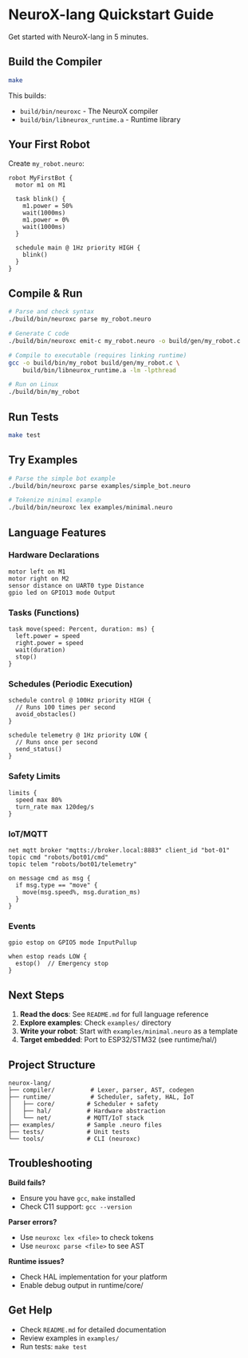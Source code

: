 # NeuroX-lang Quickstart Guide

Get started with NeuroX-lang in 5 minutes.

## Build the Compiler

```bash
make
```

This builds:
- `build/bin/neuroxc` - The NeuroX compiler
- `build/bin/libneurox_runtime.a` - Runtime library

## Your First Robot

Create `my_robot.neuro`:

```neuro
robot MyFirstBot {
  motor m1 on M1
  
  task blink() {
    m1.power = 50%
    wait(1000ms)
    m1.power = 0%
    wait(1000ms)
  }
  
  schedule main @ 1Hz priority HIGH {
    blink()
  }
}
```

## Compile & Run

```bash
# Parse and check syntax
./build/bin/neuroxc parse my_robot.neuro

# Generate C code
./build/bin/neuroxc emit-c my_robot.neuro -o build/gen/my_robot.c

# Compile to executable (requires linking runtime)
gcc -o build/bin/my_robot build/gen/my_robot.c \
    build/bin/libneurox_runtime.a -lm -lpthread

# Run on Linux
./build/bin/my_robot
```

## Run Tests

```bash
make test
```

## Try Examples

```bash
# Parse the simple bot example
./build/bin/neuroxc parse examples/simple_bot.neuro

# Tokenize minimal example
./build/bin/neuroxc lex examples/minimal.neuro
```

## Language Features

### Hardware Declarations

```neuro
motor left on M1
motor right on M2
sensor distance on UART0 type Distance
gpio led on GPIO13 mode Output
```

### Tasks (Functions)

```neuro
task move(speed: Percent, duration: ms) {
  left.power = speed
  right.power = speed
  wait(duration)
  stop()
}
```

### Schedules (Periodic Execution)

```neuro
schedule control @ 100Hz priority HIGH {
  // Runs 100 times per second
  avoid_obstacles()
}

schedule telemetry @ 1Hz priority LOW {
  // Runs once per second
  send_status()
}
```

### Safety Limits

```neuro
limits {
  speed max 80%
  turn_rate max 120deg/s
}
```

### IoT/MQTT

```neuro
net mqtt broker "mqtts://broker.local:8883" client_id "bot-01"
topic cmd "robots/bot01/cmd"
topic telem "robots/bot01/telemetry"

on message cmd as msg {
  if msg.type == "move" {
    move(msg.speed%, msg.duration_ms)
  }
}
```

### Events

```neuro
gpio estop on GPIO5 mode InputPullup

when estop reads LOW {
  estop()  // Emergency stop
}
```

## Next Steps

1. **Read the docs**: See `README.md` for full language reference
2. **Explore examples**: Check `examples/` directory
3. **Write your robot**: Start with `examples/minimal.neuro` as a template
4. **Target embedded**: Port to ESP32/STM32 (see runtime/hal/)

## Project Structure

```
neurox-lang/
├── compiler/          # Lexer, parser, AST, codegen
├── runtime/           # Scheduler, safety, HAL, IoT
│   ├── core/         # Scheduler + safety
│   ├── hal/          # Hardware abstraction
│   └── net/          # MQTT/IoT stack
├── examples/         # Sample .neuro files
├── tests/            # Unit tests
└── tools/            # CLI (neuroxc)
```

## Troubleshooting

**Build fails?**
- Ensure you have `gcc`, `make` installed
- Check C11 support: `gcc --version`

**Parser errors?**
- Use `neuroxc lex <file>` to check tokens
- Use `neuroxc parse <file>` to see AST

**Runtime issues?**
- Check HAL implementation for your platform
- Enable debug output in runtime/core/

## Get Help

- Check `README.md` for detailed documentation
- Review examples in `examples/`
- Run tests: `make test`
